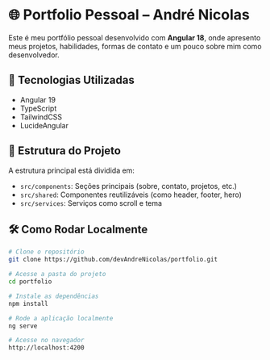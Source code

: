 # 🌐 Portfolio Pessoal – André Nicolas

Este é meu portfólio pessoal desenvolvido com **Angular 18**, onde apresento meus projetos, habilidades, formas de contato e um pouco sobre mim como desenvolvedor.

## 🚀 Tecnologias Utilizadas

- Angular 19
- TypeScript
- TailwindCSS
- LucideAngular

## 📁 Estrutura do Projeto

A estrutura principal está dividida em:

- `src/components`: Seções principais (sobre, contato, projetos, etc.)
- `src/shared`: Componentes reutilizáveis (como header, footer, hero)
- `src/services`: Serviços como scroll e tema

## 🛠️ Como Rodar Localmente

```bash
# Clone o repositório
git clone https://github.com/devAndreNicolas/portfolio.git

# Acesse a pasta do projeto
cd portfolio

# Instale as dependências
npm install

# Rode a aplicação localmente
ng serve

# Acesse no navegador
http://localhost:4200